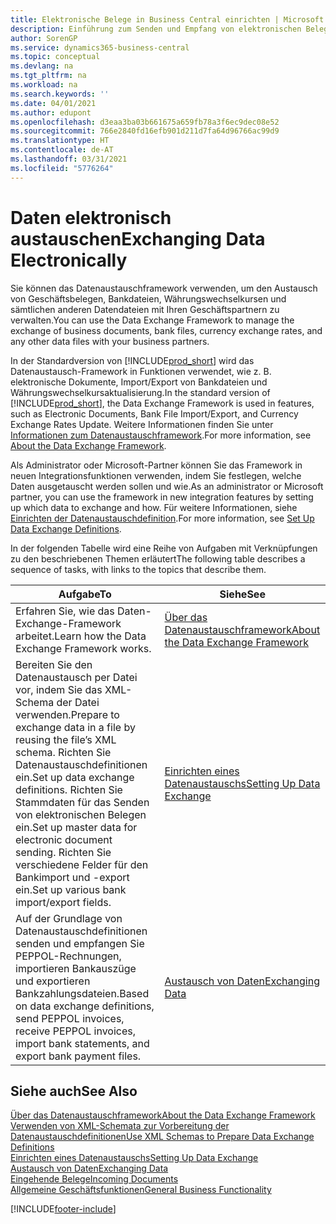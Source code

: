 ```yaml
---
title: Elektronische Belege in Business Central einrichten | Microsoft Docs
description: Einführung zum Senden und Empfang von elektronischen Belegen in Business Central.
author: SorenGP
ms.service: dynamics365-business-central
ms.topic: conceptual
ms.devlang: na
ms.tgt_pltfrm: na
ms.workload: na
ms.search.keywords: ''
ms.date: 04/01/2021
ms.author: edupont
ms.openlocfilehash: d3eaa3ba03b661675a659fb78a3f6ec9dec08e52
ms.sourcegitcommit: 766e2840fd16efb901d211d7fa64d96766ac99d9
ms.translationtype: HT
ms.contentlocale: de-AT
ms.lasthandoff: 03/31/2021
ms.locfileid: "5776264"
---
```

# <a name="exchanging-data-electronically"></a><span data-ttu-id="705e2-103">Daten elektronisch austauschen</span><span class="sxs-lookup"><span data-stu-id="705e2-103">Exchanging Data Electronically</span></span>
<span data-ttu-id="705e2-104">Sie können das Datenaustauschframework verwenden, um den Austausch von Geschäftsbelegen, Bankdateien, Währungswechselkursen und sämtlichen anderen Datendateien mit Ihren Geschäftspartnern zu verwalten.</span><span class="sxs-lookup"><span data-stu-id="705e2-104">You can use the Data Exchange Framework to manage the exchange of business documents, bank files, currency exchange rates, and any other data files with your business partners.</span></span>

<span data-ttu-id="705e2-105">In der Standardversion von [!INCLUDE[prod_short](includes/prod_short.md)] wird das Datenaustausch-Framework in Funktionen verwendet, wie z. B. elektronische Dokumente, Import/Export von Bankdateien und Währungswechselkursaktualisierung.</span><span class="sxs-lookup"><span data-stu-id="705e2-105">In the standard version of [!INCLUDE[prod_short](includes/prod_short.md)], the Data Exchange Framework is used in features, such as Electronic Documents, Bank File Import/Export, and Currency Exchange Rates Update.</span></span> <span data-ttu-id="705e2-106">Weitere Informationen finden Sie unter [Informationen zum Datenaustauschframework](across-about-the-data-exchange-framework.md).</span><span class="sxs-lookup"><span data-stu-id="705e2-106">For more information, see [About the Data Exchange Framework](across-about-the-data-exchange-framework.md).</span></span>

<span data-ttu-id="705e2-107">Als Administrator oder Microsoft-Partner können Sie das Framework in neuen Integrationsfunktionen verwenden, indem Sie festlegen, welche Daten ausgetauscht werden sollen und wie.</span><span class="sxs-lookup"><span data-stu-id="705e2-107">As an administrator or Microsoft partner, you can use the framework in new integration features by setting up which data to exchange and how.</span></span> <span data-ttu-id="705e2-108">Für weitere Informationen, siehe [Einrichten der Datenaustauschdefinition](across-how-to-set-up-data-exchange-definitions.md).</span><span class="sxs-lookup"><span data-stu-id="705e2-108">For more information, see [Set Up Data Exchange Definitions](across-how-to-set-up-data-exchange-definitions.md).</span></span>

<span data-ttu-id="705e2-109">In der folgenden Tabelle wird eine Reihe von Aufgaben mit Verknüpfungen zu den beschriebenen Themen erläutert</span><span class="sxs-lookup"><span data-stu-id="705e2-109">The following table describes a sequence of tasks, with links to the topics that describe them.</span></span>  

|<span data-ttu-id="705e2-110">Aufgabe</span><span class="sxs-lookup"><span data-stu-id="705e2-110">To</span></span>|<span data-ttu-id="705e2-111">Siehe</span><span class="sxs-lookup"><span data-stu-id="705e2-111">See</span></span>|  
|--------|---------|  
|<span data-ttu-id="705e2-112">Erfahren Sie, wie das Daten-Exchange-Framework arbeitet.</span><span class="sxs-lookup"><span data-stu-id="705e2-112">Learn how the Data Exchange Framework works.</span></span>|[<span data-ttu-id="705e2-113">Über das Datenaustauschframework</span><span class="sxs-lookup"><span data-stu-id="705e2-113">About the Data Exchange Framework</span></span>](across-about-the-data-exchange-framework.md)|  
|<span data-ttu-id="705e2-114">Bereiten Sie den Datenaustausch per Datei vor, indem Sie das XML-Schema der Datei verwenden.</span><span class="sxs-lookup"><span data-stu-id="705e2-114">Prepare to exchange data in a file by reusing the file’s XML schema.</span></span> <span data-ttu-id="705e2-115">Richten Sie Datenaustauschdefinitionen ein.</span><span class="sxs-lookup"><span data-stu-id="705e2-115">Set up data exchange definitions.</span></span> <span data-ttu-id="705e2-116">Richten Sie Stammdaten für das Senden von elektronischen Belegen ein.</span><span class="sxs-lookup"><span data-stu-id="705e2-116">Set up master data for electronic document sending.</span></span> <span data-ttu-id="705e2-117">Richten Sie verschiedene Felder für den Bankimport und -export ein.</span><span class="sxs-lookup"><span data-stu-id="705e2-117">Set up various bank import/export fields.</span></span>|[<span data-ttu-id="705e2-118">Einrichten eines Datenaustauschs</span><span class="sxs-lookup"><span data-stu-id="705e2-118">Setting Up Data Exchange</span></span>](across-set-up-data-exchange.md)|  
|<span data-ttu-id="705e2-119">Auf der Grundlage von Datenaustauschdefinitionen senden und empfangen Sie PEPPOL-Rechnungen, importieren Bankauszüge und exportieren Bankzahlungsdateien.</span><span class="sxs-lookup"><span data-stu-id="705e2-119">Based on data exchange definitions, send PEPPOL invoices, receive PEPPOL invoices, import bank statements, and export bank payment files.</span></span>|[<span data-ttu-id="705e2-120">Austausch von Daten</span><span class="sxs-lookup"><span data-stu-id="705e2-120">Exchanging Data</span></span>](across-exchange-data.md)|  

## <a name="see-also"></a><span data-ttu-id="705e2-121">Siehe auch</span><span class="sxs-lookup"><span data-stu-id="705e2-121">See Also</span></span>  
[<span data-ttu-id="705e2-122">Über das Datenaustauschframework</span><span class="sxs-lookup"><span data-stu-id="705e2-122">About the Data Exchange Framework</span></span>](across-about-the-data-exchange-framework.md)  
[<span data-ttu-id="705e2-123">Verwenden von XML-Schemata zur Vorbereitung der Datenaustauschdefinitionen</span><span class="sxs-lookup"><span data-stu-id="705e2-123">Use XML Schemas to Prepare Data Exchange Definitions</span></span>](across-how-to-use-xml-schemas-to-prepare-data-exchange-definitions.md)  
[<span data-ttu-id="705e2-124">Einrichten eines Datenaustauschs</span><span class="sxs-lookup"><span data-stu-id="705e2-124">Setting Up Data Exchange</span></span>](across-set-up-data-exchange.md)  
[<span data-ttu-id="705e2-125">Austausch von Daten</span><span class="sxs-lookup"><span data-stu-id="705e2-125">Exchanging Data</span></span>](across-exchange-data.md)  
[<span data-ttu-id="705e2-126">Eingehende Belege</span><span class="sxs-lookup"><span data-stu-id="705e2-126">Incoming Documents</span></span>](across-income-documents.md)  
[<span data-ttu-id="705e2-127">Allgemeine Geschäftsfunktionen</span><span class="sxs-lookup"><span data-stu-id="705e2-127">General Business Functionality</span></span>](ui-across-business-areas.md)


[!INCLUDE[footer-include](includes/footer-banner.md)]